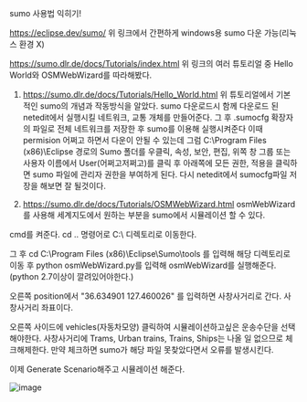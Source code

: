 sumo 사용법 익히기!

https://eclipse.dev/sumo/
위 링크에서 간편하게 windows용 sumo 다운 가능(리눅스 환경 X)

https://sumo.dlr.de/docs/Tutorials/index.html
위 링크의 여러 튜토리얼 중 Hello World와 OSMWebWizard를 따라해봤다.

1. https://sumo.dlr.de/docs/Tutorials/Hello_World.html
위 튜토리얼에서 기본적인 sumo의 개념과 작동방식을 알았다.
sumo 다운로드시 함께 다운로드 된 netedit에서 실행시킬 네트워크, 교통 개체를 만들어준다.
그 후 .sumocfg 확장자의 파일로 전체 네트워크를 저장한 후 sumo를 이용해 실행시켜준다
이때 permision 어쩌고 하면서 다운이 안될 수 있는데 그럼 C:\Program Files (x86)\Eclipse 경로의
Sumo 폴더를 우클릭, 속성, 보안, 편집, 위쪽 창 그룹 또는 사용자 이름에서 User(어쩌고저쩌고)를 클릭 후
아래쪽에 모든 권한, 적용을 클릭하면 sumo 파일에 관리자 권한을 부여하게 된다.
다시 netedit에서 sumocfg파일 저장을 해보면 잘 될것이다.

2. https://sumo.dlr.de/docs/Tutorials/OSMWebWizard.html
osmWebWizard를 사용해 세계지도에서 원하는 부분을 sumo에서 시뮬레이션 할 수 있다.

cmd를 켜준다.
cd .. 명령어로 C:\ 디렉토리로 이동한다.

그 후 cd C:\Program Files (x86)\Eclipse\Sumo\tools
를 입력해 해당 디렉토리로 이동 후
python osmWebWizard.py를 입력해 osmWebWizard를 실행해준다.
(python 2.7이상이 깔려있어야한다.)

오른쪽 position에서 "36.634901 127.460026" 를 입력하면 사창사거리로 간다.
사창사거리 좌표이다.

오른쪽 사이드에 vehicles(자동차모양) 클릭하여 시뮬레이션하고싶은 운송수단을 선택해야한다.
사창사거리에 Trams, Urban trains, Trains, Ships는 나올 일 없으므로 체크해제한다.
만약 체크하면 sumo가 해당 파일 못찾았다면서 오류를 발생시킨다.

이제 Generate Scenario해주고 시뮬레이션 해준다.

![image](https://github.com/DoHyung08/RL/assets/73733984/5a832778-7a64-4e1e-a9b2-c7a472eaa5cf)

